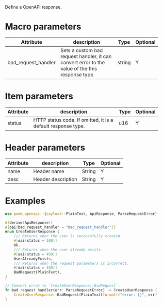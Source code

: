 Define a OpenAPI response.

# Macro parameters

| Attribute     | description               | Type     | Optional |
|---------------|---------------------------|----------|----------|
| bad_request_handler | Sets a custom bad request handler, it can convert error to the value of the this response type. | string   | Y

# Item parameters

| Attribute   | description               | Type     | Optional |
|-------------|---------------------------|----------|----------|
| status      | HTTP status code. If omitted, it is a default response type. | u16   | Y        |

# Header parameters

| Attribute   | description               | Type     | Optional |
|-------------|---------------------------|----------|----------|
| name        | Header name               | String   | Y        |
| desc        | Header description        | String   | Y        |

# Examples

```rust
use poem_openapi::{payload::PlainText, ApiResponse, ParseRequestError};

#[derive(ApiResponse)]
#[oai(bad_request_handler = "bad_request_handler")]
enum CreateUserResponse {
    /// Returns when the user is successfully created.
    #[oai(status = 200)]
    Ok,
    /// Returns when the user already exists.
    #[oai(status = 409)]
    UserAlreadyExists,
    /// Returns when the request parameters is incorrect.
    #[oai(status = 400)]
    BadRequest(PlainText),
}

// Convert error to `CreateUserResponse::BadRequest`.
fn bad_request_handler(err: ParseRequestError) -> CreateUserResponse {
    CreateUserResponse::BadRequest(PlainText(format!("error: {}", err)))
}
```